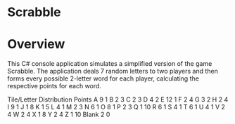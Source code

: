 # Scrabble
# Overview
This C# console application simulates a simplified version of the game Scrabble. The application deals 7 random letters to two players and then forms every possible 2-letter word for each player, calculating the respective points for each word.

Tile/Letter Distribution Points
A           9            1
B           2            3 
C           2            3
D           4            2
E           12           1
F           2            4
G           3            2
H           2            4
I           9            1
J           1            8
K           1            5
L           4            1
M           2            3
N           6            1
O           8            1
P           2            3
Q           1            10
R           6            1
S           4            1
T           6            1
U           4            1
V           2            4
W           2            4
X           1            8
Y           2            4
Z           1            10
Blank       2            0
